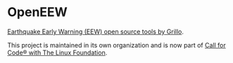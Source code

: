 # OpenEEW

[Earthquake Early Warning (EEW) open source tools by Grillo](https://github.com/openeew). 

This project is maintained in its own organization and is now part of [Call for Code® with The Linux Foundation](https://www.linuxfoundation.org/projects/call-for-code/).
